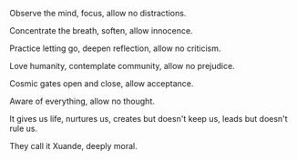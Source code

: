 Observe the mind,
focus,
allow no distractions.

Concentrate the breath,
soften,
allow innocence.

Practice letting go,
deepen reflection,
allow no criticism.

Love humanity,
contemplate community,
allow no prejudice.

Cosmic gates open and close,
allow acceptance.

Aware of everything,
allow no thought.

It gives us life,
nurtures us,
creates but doesn't keep us,
leads but doesn't rule us.

They call it Xuande, deeply moral.

